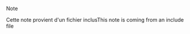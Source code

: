 > [!NOTE]
> <span data-ttu-id="8ec71-101">Cette note provient d'un fichier inclus</span><span class="sxs-lookup"><span data-stu-id="8ec71-101">This note is coming from an include file</span></span>
> 
> 


